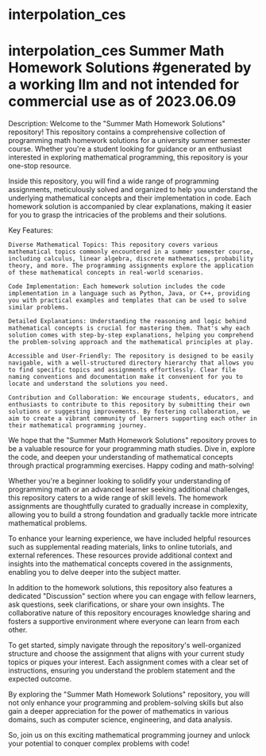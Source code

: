 # interpolation_ces
# interpolation_ces Summer Math Homework Solutions #generated by a working llm and not intended for commercial use as of 2023.06.09

Description:
Welcome to the "Summer Math Homework Solutions" repository! This repository contains a comprehensive collection of programming math homework solutions for a university summer semester course. Whether you're a student looking for guidance or an enthusiast interested in exploring mathematical programming, this repository is your one-stop resource.

Inside this repository, you will find a wide range of programming assignments, meticulously solved and organized to help you understand the underlying mathematical concepts and their implementation in code. Each homework solution is accompanied by clear explanations, making it easier for you to grasp the intricacies of the problems and their solutions.

Key Features:

    Diverse Mathematical Topics: This repository covers various mathematical topics commonly encountered in a summer semester course, including calculus, linear algebra, discrete mathematics, probability theory, and more. The programming assignments explore the application of these mathematical concepts in real-world scenarios.

    Code Implementation: Each homework solution includes the code implementation in a language such as Python, Java, or C++, providing you with practical examples and templates that can be used to solve similar problems.

    Detailed Explanations: Understanding the reasoning and logic behind mathematical concepts is crucial for mastering them. That's why each solution comes with step-by-step explanations, helping you comprehend the problem-solving approach and the mathematical principles at play.

    Accessible and User-Friendly: The repository is designed to be easily navigable, with a well-structured directory hierarchy that allows you to find specific topics and assignments effortlessly. Clear file naming conventions and documentation make it convenient for you to locate and understand the solutions you need.

    Contribution and Collaboration: We encourage students, educators, and enthusiasts to contribute to this repository by submitting their own solutions or suggesting improvements. By fostering collaboration, we aim to create a vibrant community of learners supporting each other in their mathematical programming journey.

We hope that the "Summer Math Homework Solutions" repository proves to be a valuable resource for your programming math studies. Dive in, explore the code, and deepen your understanding of mathematical concepts through practical programming exercises. Happy coding and math-solving!


Whether you're a beginner looking to solidify your understanding of programming math or an advanced learner seeking additional challenges, this repository caters to a wide range of skill levels. The homework assignments are thoughtfully curated to gradually increase in complexity, allowing you to build a strong foundation and gradually tackle more intricate mathematical problems.

To enhance your learning experience, we have included helpful resources such as supplemental reading materials, links to online tutorials, and external references. These resources provide additional context and insights into the mathematical concepts covered in the assignments, enabling you to delve deeper into the subject matter.

In addition to the homework solutions, this repository also features a dedicated "Discussion" section where you can engage with fellow learners, ask questions, seek clarifications, or share your own insights. The collaborative nature of this repository encourages knowledge sharing and fosters a supportive environment where everyone can learn from each other.

To get started, simply navigate through the repository's well-organized structure and choose the assignment that aligns with your current study topics or piques your interest. Each assignment comes with a clear set of instructions, ensuring you understand the problem statement and the expected outcome.

By exploring the "Summer Math Homework Solutions" repository, you will not only enhance your programming and problem-solving skills but also gain a deeper appreciation for the power of mathematics in various domains, such as computer science, engineering, and data analysis.

So, join us on this exciting mathematical programming journey and unlock your potential to conquer complex problems with code!

